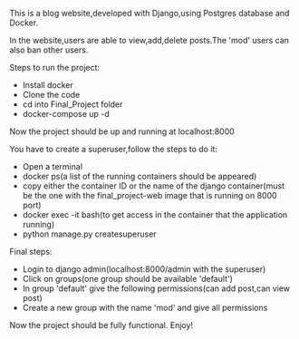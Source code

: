 This is a blog website,developed with Django,using Postgres database and Docker.

In the website,users are able to view,add,delete posts.The 'mod' users can also ban other users.

Steps to run the project:
- Install docker
- Clone the code
- cd into Final_Project folder
- docker-compose up -d

Now the project should be up and running at localhost:8000

You have to create a superuser,follow the steps to do it:
- Open a terminal
- docker ps(a list of the running containers should be appeared) 
- copy either the container ID or the name of the django container(must be the one with the final_project-web image that is running on 8000 port)
- docker exec -it <container ID or name> bash(to get access in the container that the application running)
- python manage.py createsuperuser

Final steps:
- Login to django admin(localhost:8000/admin with the superuser)
- Click on groups(one group should be available 'default')
- In group 'default' give the following permissions(can add post,can view post)
- Create a new group with the name 'mod' and give all permissions

Now the project should be fully functional. Enjoy!
